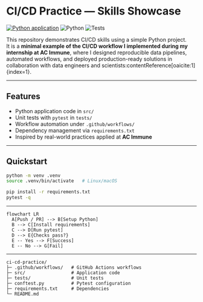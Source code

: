 # CI/CD Practice — Skills Showcase

[![Python application](https://github.com/JonasBlx/ci-cd-practice/actions/workflows/python-app.yml/badge.svg)](https://github.com/JonasBlx/ci-cd-practice/actions/workflows/python-app.yml)
![Python](https://img.shields.io/badge/Python-3.10+-blue)
![Tests](https://img.shields.io/badge/tests-pytest-green)

This repository demonstrates CI/CD skills using a simple Python project.  
It is a **minimal example of the CI/CD workflow I implemented during my internship at AC Immune**, where I designed reproducible data pipelines, automated workflows, and deployed production-ready solutions in collaboration with data engineers and scientists:contentReference[oaicite:1]{index=1}.

---

## Features

- Python application code in `src/`
- Unit tests with `pytest` in `tests/`
- Workflow automation under `.github/workflows/`
- Dependency management via `requirements.txt`
- Inspired by real-world practices applied at **AC Immune**

---

## Quickstart

```bash
python -m venv .venv
source .venv/bin/activate   # Linux/macOS

pip install -r requirements.txt
pytest -q
```

---

```mermaid
flowchart LR
  A[Push / PR] --> B[Setup Python]
  B --> C[Install requirements]
  C --> D[Run pytest]
  D --> E{Checks pass?}
  E -- Yes --> F[Success]
  E -- No --> G[Fail]
```

---

```
ci-cd-practice/
├─ .github/workflows/   # GitHub Actions workflows
├─ src/                 # Application code
├─ tests/               # Unit tests
├─ conftest.py          # Pytest configuration
├─ requirements.txt     # Dependencies
└─ README.md
```

